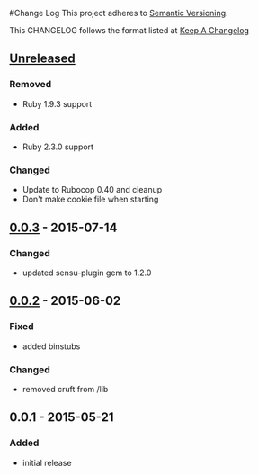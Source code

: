 #Change Log
This project adheres to [Semantic Versioning](http://semver.org/).

This CHANGELOG follows the format listed at [Keep A Changelog](http://keepachangelog.com/)

## [Unreleased]
### Removed
- Ruby 1.9.3 support

### Added
- Ruby 2.3.0 support

### Changed
- Update to Rubocop 0.40 and cleanup
- Don't make cookie file when starting

## [0.0.3] - 2015-07-14
### Changed
- updated sensu-plugin gem to 1.2.0

## [0.0.2] - 2015-06-02
### Fixed
- added binstubs

### Changed
- removed cruft from /lib

## 0.0.1 - 2015-05-21
### Added
- initial release

[Unreleased]: https://github.com/sensu-plugins/sensu-plugins-erlang/compare/0.0.3...HEAD
[0.0.3]: https://github.com/sensu-plugins/sensu-plugins-erlang/compare/0.0.2...0.0.3
[0.0.2]: https://github.com/sensu-plugins/sensu-plugins-erlang/compare/0.0.1...0.0.2
